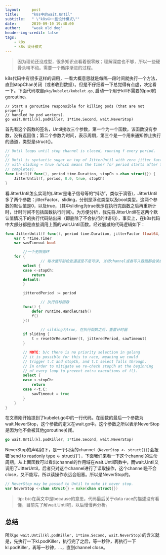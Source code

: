 ```yaml
---
layout:     post
title:      "k8s中的wait.Until"
subtitle:   " \"k8s中一些设计模式\""
date:       2019-09-10 19:48:00
author:     "weak old dog"
header-img-credit: false
tags:
    - k8s
    - k8s 设计模式
---
```


> 因为理论还没成型，很多知识点看着很零散；理解深度也不够，所以一些硬骨头啃不动。需要一个循序渐进的过程。

k8s代码中有很多这样的调用，一看大概意思就是每隔一段时间就执行一个方法，直到stopChan关闭（或者收到数据）。但是不仔细看一下总觉得有点虚，决定看一下。下面代码取自`pkg/kubelet/kubelet.go`, 启动一个用于kill不需要的pod的goroutine。
```golang
// Start a goroutine responsible for killing pods (that are not properly
// handled by pod workers).
go wait.Until(kl.podKiller, 1*time.Second, wait.NeverStop)
```
首先看这个函数的签名，Until接收三个参数，第一个为一个函数，该函数没有参数，没有返回值；第二个参数为时间，表示周期，第三个是一个用来通知停止执行的通道，类型是struct{}。
```go
// Until loops until stop channel is closed, running f every period.
//
// Until is syntactic sugar on top of JitterUntil with zero jitter factor and
// with sliding = true (which means the timer for period starts after the f
// completes).
func Until(f func(), period time.Duration, stopCh <-chan struct{}) {
	JitterUntil(f, period, 0.0, true, stopCh)
}

```
看JitterUntil怎么实现的(Jitter是电子信号等的“抖动”，类似于滴答)，JitterUntil多了两个参数：jitterFactor、sliding，分别是浮点类型以及bool类型。这两个参数的默认值是0，以及true，（其中sliding为true表示在执行完函数之后再重新计时，计时时间不包括函数执行时间）。为方便分析，我先将JitterUntill在这两个默认值情况下的执行代码贴出来（即删除了不会执行的if语句），事实上，在k8s代码中大部分都是直接调用上面的wait.Until函数。经过删减的代码逻辑如下：

```go
func JitterUntil(f func(), period time.Duration, jitterFactor float64, sliding bool, stopCh <-chan struct{}) {
	var t *time.Timer
	var sawTimeout bool

        //一个无限循环
	for {
                // 每次循环前检查通道是不是可读, 关闭channel或者写入数据都会读成功
		select {
		case <-stopCh:
			return
		default:
		}

		jitteredPeriod := period

                // 执行目标函数
		func() {
			defer runtime.HandleCrash()
			f()
		}()

                // silding为true, 在执行函数之后，重置计时器
		if sliding {
			t = resetOrReuseTimer(t, jitteredPeriod, sawTimeout)
		}

		// NOTE: b/c there is no priority selection in golang
		// it is possible for this to race, meaning we could
		// trigger t.C and stopCh, and t.C select falls through.
		// In order to mitigate we re-check stopCh at the beginning
		// of every loop to prevent extra executions of f().
		select {
		case <-stopCh:
			return
		case <-t.C:
			sawTimeout = true
		}
	}
}
```

在文章刚开始提到了kubelet.go中的一行代码。在函数的最后一个参数为wait.NeverStop，这个参数的定义在wait.go中。这个参数之所以表示NeverStop是因为他不会被其他goroutine关闭。
```go
go wait.Until(kl.podKiller, 1*time.Second, wait.NeverStop)
```
NeverStop的声明如下，是一个只读的channel（`NeverStop <- struct{}{}`会报错'send to readonly type <- struct{}'），下面我们来看一下这个channel的生命周期，从上面函数可以看出channel的作用域在wait.Until函数中，而wait.Until又调用了JitterUntil，后者只对这个channel进行了读取操作，这个channel是不会close，又不能写，所以读操作永远会阻塞。所以是NeverStop的。
```go
// NeverStop may be passed to Until to make it never stop.
var NeverStop <-chan struct{} = make(chan struct{})
```

> tip: b/c在英文中是because的意思，代码最后关于data race的描述没有看懂，目前先了解wait.Until吧，以后慢慢再分析。

## 总结
所以`go wait.Until(kl.podKiller, 1*time.Second, wait.NeverStop)`的含义就是，先执行一下kl.podKiller，执行完了之后，等一秒钟，再执行一下kl.podKiller，再等一秒钟，...，直到channel close。
